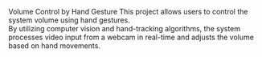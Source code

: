 Volume Control by Hand Gesture
This project allows users to control the system volume using hand gestures.<br>By utilizing computer vision and hand-tracking algorithms, the system processes video input from a webcam in real-time and adjusts the volume based on hand movements.
